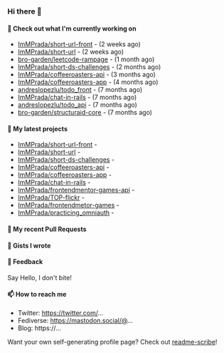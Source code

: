 ### Hi there 👋

#### 👷 Check out what I'm currently working on

- [ImMPrada/short-url-front](https://github.com/ImMPrada/short-url-front) -  (2 weeks ago)
- [ImMPrada/short-url](https://github.com/ImMPrada/short-url) -  (2 weeks ago)
- [bro-garden/leetcode-rampage](https://github.com/bro-garden/leetcode-rampage) -  (1 month ago)
- [ImMPrada/short-ds-challenges](https://github.com/ImMPrada/short-ds-challenges) -  (2 months ago)
- [ImMPrada/coffeeroasters-api](https://github.com/ImMPrada/coffeeroasters-api) -  (3 months ago)
- [ImMPrada/coffeeroasters-app](https://github.com/ImMPrada/coffeeroasters-app) -  (4 months ago)
- [andreslopezlu/todo_front](https://github.com/andreslopezlu/todo_front) -  (7 months ago)
- [ImMPrada/chat-in-rails](https://github.com/ImMPrada/chat-in-rails) -  (7 months ago)
- [andreslopezlu/todo_api](https://github.com/andreslopezlu/todo_api) -  (7 months ago)
- [bro-garden/structuraid-core](https://github.com/bro-garden/structuraid-core) -  (7 months ago)

#### 🌱 My latest projects

- [ImMPrada/short-url-front](https://github.com/ImMPrada/short-url-front) - 
- [ImMPrada/short-url](https://github.com/ImMPrada/short-url) - 
- [ImMPrada/short-ds-challenges](https://github.com/ImMPrada/short-ds-challenges) - 
- [ImMPrada/coffeeroasters-api](https://github.com/ImMPrada/coffeeroasters-api) - 
- [ImMPrada/coffeeroasters-app](https://github.com/ImMPrada/coffeeroasters-app) - 
- [ImMPrada/chat-in-rails](https://github.com/ImMPrada/chat-in-rails) - 
- [ImMPrada/frontendmentor-games-api](https://github.com/ImMPrada/frontendmentor-games-api) - 
- [ImMPrada/TOP-flickr](https://github.com/ImMPrada/TOP-flickr) - 
- [ImMPrada/frontendmetor-games](https://github.com/ImMPrada/frontendmetor-games) - 
- [ImMPrada/practicing_omniauth](https://github.com/ImMPrada/practicing_omniauth) - 

#### 🔨 My recent Pull Requests


#### 📓 Gists I wrote



#### 💬 Feedback

Say Hello, I don't bite!

#### 📫 How to reach me

- Twitter: https://twitter.com/...
- Fediverse: https://mastodon.social/@...
- Blog: https://...

Want your own self-generating profile page? Check out [readme-scribe](https://github.com/muesli/readme-scribe)!
